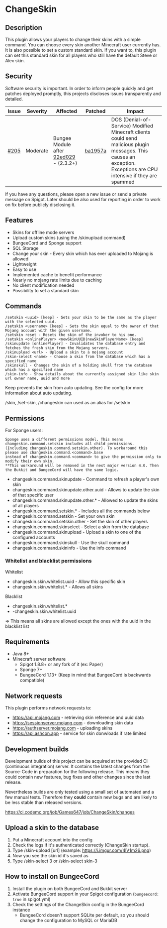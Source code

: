 # ChangeSkin

## Description

This plugin allows your players to change their skins with a simple command. You can choose every skin another
Minecraft user currently has. It is also possible to set a custom standard skin. If you want to, this plugin can set
this standard skin for all players who still have the default Steve or Alex skin.

## Security

Software security is important. In order to inform people quickly and get patches deployed promptly, this projects
discloses issues transparently and detailed.

|Issue| Severity | Affected | Patched | Impact
|---|---|---|---|---|
|[#205](https://github.com/games647/ChangeSkin/issues/205)|Moderate|Bungee Module after [92ed029](https://github.com/games647/ChangeSkin/commit/92ed0296e6fcbd0acf04f4f06e417403d5b22ccd) - (2.3.2+) |[ba1957a](https://github.com/games647/ChangeSkin/commit/ba1957ac5eff29652f8161c72ff60f765a97453e)| DOS (Denial-of-Service) Modified Minecraft clients could send malicious plugin messages. This causes an exception. Exceptions are CPU intensive if they are spammed |

If you have any questions, please open a new issue or send a private message on Spigot. Later should be also used
for reporting in order to work on fix before publicly disclosing it.

## Features

* Skins for offline mode servers
* Upload custom skins (using the /skinupload command)
* BungeeCord and Sponge support
* SQL Storage
* Change your skin - Every skin which has ever uploaded to Mojang is allowed
* Lightweight
* Easy to use
* Implemented cache to benefit performance
* Nearly no mojang rate limits due to caching
* No client modification needed
* Possibility to set a standard skin

## Commands

    /setskin <uuid> [keep] - Sets your skin to be the same as the player with the selected uuid. 
    /setskin <username> [keep] - Sets the skin equal to the owner of that Mojang account with the given username.
    /setskin reset - Resets the skin of the invoker to his one.
    /setskin <onlinePlayer> <newSkinUUID|newSkinPlayerName> [keep]
    /skinupdate [onlinePlayer] - Invalidates the database entry and fetches the fresh skin from the Mojang servers.
    /skinupload <url> - Upload a skin to a mojang account
    /skin-select <name> - Choose a skin from the database which has a specified name
    /skinskull - Changes the skin of a holding skull from the database which has a specified name
    /skin-info - Show details about the currently assigned skin like skin url owner name, uuid and more

Keep prevents the skin from auto updating. See the config for more information about auto updating.

/skin, /set-skin, /changeskin can used as an alias for /setskin

## Permissions

For Sponge users:

    Sponge uses a different permissions model. This means changeskin.command.setskin includes all child permissions.
    (Including changeskin.command.setskin.other). To workaround this please use changeskin.command.<command>.base 
    instead of changeskin.command.<command> to give the permission only to modify their own skin. 
    **This workaround will be removed in the next major version 4.0. Then the Bukkit and BungeeCord will have the same logic.

* changeskin.command.skinupdate - Command to refresh a player's own skin
* changeskin.command.skinupdate.other.uuid - Allows to update the skin of that specific user
* changeskin.command.skinupdate.other.* - Allowed to update the skins of all players
* changeskin.command.setskin.* - Includes all the commands below
* changeskin.command.setskin - Set your own skin
* changeskin.command.setskin.other - Set the skin of other players
* changeskin.command.skinselect - Select a skin from the database
* changeskin.command.skinupload - Upload a skin to one of the configured accounts
* changeskin.command.skinskull - Use the skull command
* changeskin.command.skininfo - Use the info command

### Whitelist and blacklist permissions

Whitelist

* changeskin.skin.whitelist.uuid - Allow this specific skin
* changeskin.skin.whitelist.* - Allows all skins

Blacklist

* changeskin.skin.whitelist.*
* -changeskin.skin.whitelist.uuid

=> This means all skins are allowed except the ones with the uuid in the blacklist list

## Requirements

* Java 8+
* Minecraft server software
    * Spigot 1.8.8+ or any fork of it (ex: Paper)
    * Sponge 7+
    * BungeeCord 1.13+ (Keep in mind that BungeeCord is backwards compatible)

## Network requests

This plugin performs network requests to:

* https://api.mojang.com - retrieving skin reference and uuid data
* https://sessionserver.mojang.com - downloading skin data
* https://authserver.mojang.com - uploading skins
* https://api.ashcon.app - service for skin donwloads if rate limited

## Development builds

Development builds of this project can be acquired at the provided CI (continuous integration) server. It contains the
latest changes from the Source-Code in preparation for the following release. This means they could contain new
features, bug fixes and other changes since the last release.

Nevertheless builds are only tested using a small set of automated and a few manual tests. Therefore they **could**
contain new bugs and are likely to be less stable than released versions.

https://ci.codemc.org/job/Games647/job/ChangeSkin/changes

## Upload a skin to the database

1. Put a Minecraft account into the config
2. Check the logs if it's authenticated correctly (ChangeSkin startup).
3. Type /skin-upload [url] (example: https://i.imgur.com/4lV1m26.png)
4. Now you see the skin id it's saved as
5. Type /skin-select 3 or /skin-select skin-3

## How to install on BungeeCord

1. Install the plugin on both BungeeCord and Bukkit server
2. Activate BungeeCord support in your Spigot configuration (`bungeecord: true` in spigot.yml)
3. Check the settings of the ChangeSkin config in the BungeeCord instance
    * BungeeCord doesn't support SQLite per default, so you should change the configuration to MySQL or MariaDB
